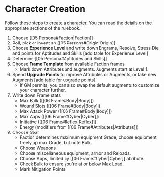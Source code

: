 # Character Creation
Follow these steps to create a character. You can read the details on the appropriate sections of the rulebook.

1. Choose [[05 Persona#Faction|Faction]]
2. Roll, pick or invent an [[05 Persona#Origin|Origin]]
3. Choose **Experience Level** and write down Engrams, Resolve, Stress Die and points for Aptitudes and Skills
	[add table for Experience Level]
4. Determine [[05 Persona#Aptitudes and Skills]]
5. Choose **Frame Template** from available Faction frames
	- Mark down Attributes and augments. Augments start at Level 1.
6. Spend **Upgrade Points** to improve Attributes or Augments, or take new Augments
	[add table for upgrade points]
	- If GM permits, you can also swap the default augments to customize your character further.
7. Write down Frame stats
	- Max Bulk ([[06 Frame#Body|Body]])
	- Wound Slots ([[06 Frame#Body|Body]])
	- Max Attack Power ([[06 Frame#Body|Body]])
	- Max Apps ([[06 Frame#Cyber|Cyber]]) 
	- Initiative ([[06 Frame#Reflex|Reflex]])
	- Energy (modifiers from [[06 Frame#Attributes|Attributes]])
8. Choose Gear
	- Faction determines maximum equipment Grade, choose equipment freely up max Grade, but note Bulk.
	- Choose Weapons
	- Choose miscellaneous equipment, armor and Reloads.
	- Choose Apps, limited by [[06 Frame#Cyber|Cyber]] attribute.
	- Check Bulk to ensure you're at or below Max Load.
	- Mark Mitigation Points
